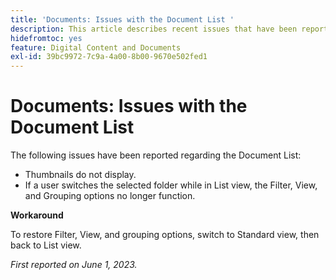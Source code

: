 ```yaml
---
title: 'Documents: Issues with the Document List '
description: This article describes recent issues that have been reported regarding the Document List.
hidefromtoc: yes
feature: Digital Content and Documents
exl-id: 39bc9972-7c9a-4a00-8b00-9670e502fed1
---
```

# Documents: Issues with the Document List 

<!--This article is on the WF and WFP TOCs. Valid issue, won't fix (Won't fix tab).-->

The following issues have been reported regarding the Document List:

* Thumbnails do not display.
* If a user switches the selected folder while in List view, the Filter, View, and Grouping options no longer function.

**Workaround**

To restore Filter, View, and grouping options, switch to Standard view, then back to List view.

_First reported on June 1, 2023._
